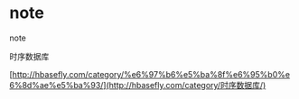 # note
note

时序数据库

[http://hbasefly.com/category/%e6%97%b6%e5%ba%8f%e6%95%b0%e6%8d%ae%e5%ba%93/](http://hbasefly.com/category/时序数据库/)